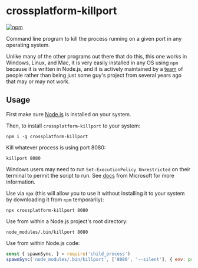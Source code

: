 # crossplatform-killport

[![npm](https://img.shields.io/npm/v/crossplatform-killport.svg)](https://www.npmjs.com/package/crossplatform-killport)

Command line program to kill the process running on a given port in any operating system.

Unlike many of the other programs out there that do this, this one works in Windows, Linux, and Mac, it is very easily installed in any OS using `npm` because it is written in Node.js, and it is actively maintained by a [team](https://github.com/orgs/rooseveltframework/people) of people rather than being just some guy's project from several years ago that may or may not work.

## Usage

First make sure [Node.js](https://nodejs.org) is installed on your system.

Then, to install `crossplatform-killport` to your system:

```
npm i -g crossplatform-killport
```

Kill whatever process is using port 8080:

```
killport 8080
```

Windows users may need to run `Set-ExecutionPolicy Unrestricted` on their terminal to permit the script to run. See [docs](https://learn.microsoft.com/en-us/powershell/module/microsoft.powershell.core/about/about_execution_policies) from Microsoft for more information.

Use via `npx` (this will allow you to use it without installing it to your system by downloading it from `npm` temporarily):

```
npx crossplatform-killport 8080
```

Use from within a Node.js project's root directory:

```
node_modules/.bin/killport 8080
```

Use from within Node.js code:

``` javascript
const { spawnSync, } = require('child_process')
spawnSync('node_modules/.bin/killport', ['8080', '--silent'], { env: process.env, shell: false, stdio: ['ignore', 'pipe', 'pipe'] })
```
